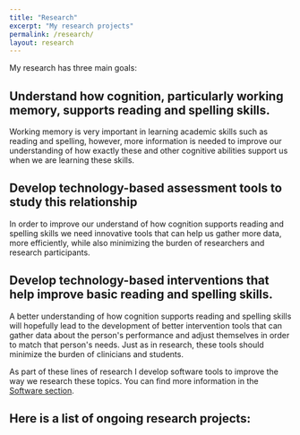 ```yaml
---
title: "Research"
excerpt: "My research projects"
permalink: /research/
layout: research
---
```


My research has three main goals:
## Understand how cognition, particularly working memory, supports reading and spelling skills.

Working memory is very important in learning academic skills such as reading and spelling,
however, more information is needed to improve our understanding of how exactly these and other
cognitive abilities support us when we are learning these skills.

## Develop technology-based assessment tools to study this relationship

In order to improve our understand of how cognition supports reading and spelling skills we
need innovative tools that can help us gather more data, more efficiently, while also minimizing
the burden of researchers and research participants.

## Develop technology-based interventions that help improve basic reading and spelling skills.

A better understanding of how cognition supports reading and spelling skills will hopefully lead
to the development of better intervention tools that can gather data about the person's
performance and adjust themselves in order to match that person's needs. Just as in research,
these tools should minimize the burden of clinicians and students.

As part of these lines of research I develop software tools to improve the way we research
these topics. You can find more information in
the <a href="{{ site.url }}{{ site.baseurl }}/software">Software section</a>.

## **Here is a list of ongoing  research projects:**